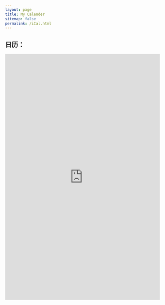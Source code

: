 ```yaml
---
layout: page
title: My Calender
sitemap: false
permalink: /iCal.html
---
```


## 日历：


<iframe src="https://outlook.live.com/owa//calendar/827ead07-aa23-406c-acc1-5aa22a575bba/ebc0cef0-f22f-4403-890e-c92822a4d14b/cid-2A0432FF5F720125/index.html"  width="100%" height="800" frameborder="0" marginwidth="0" marginheight="0" scrolling="auto" style="margin-bottom:5px; max-width: 100%;" allowfullscreen></iframe>
